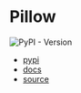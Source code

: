 # Pillow

![PyPI - Version](https://img.shields.io/pypi/v/pillow)

- [pypi](https://pypi.org/project/pillow/)
- [docs](https://pillow.readthedocs.io/)
- [source](https://github.com/python-pillow/Pillow)
